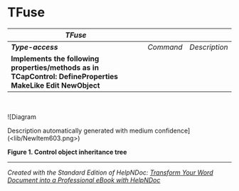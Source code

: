 # TFuse

| ***TFuse*** |  |  |
| --- | --- | --- |
| ***Type-access*** | *Command* | *Description* |
| **Implements the following properties/methods as in TCapControl:** **DefineProperties**&nbsp; **MakeLike** **Edit** **NewObject** |  |  |


&nbsp;

![Diagram

Description automatically generated with medium confidence](<lib/NewItem603.png>)

**Figure 1. Control object inheritance tree**

***
_Created with the Standard Edition of HelpNDoc: [Transform Your Word Document into a Professional eBook with HelpNDoc](<https://www.helpndoc.com/step-by-step-guides/how-to-convert-a-word-docx-file-to-an-epub-or-kindle-ebook/>)_
